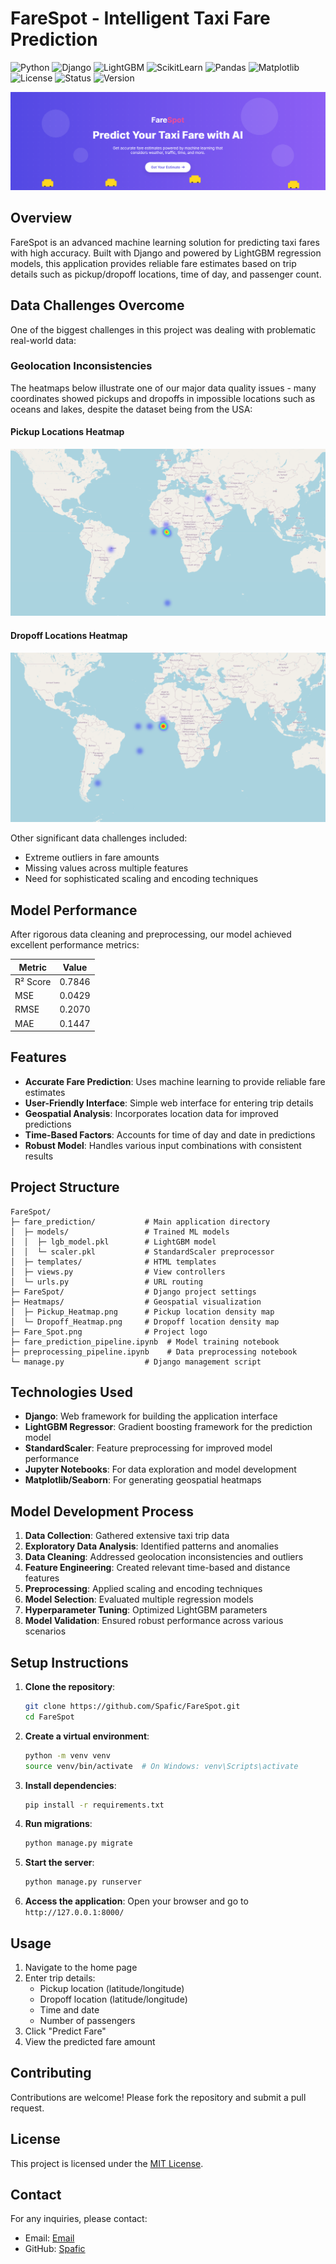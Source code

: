 # FareSpot - Intelligent Taxi Fare Prediction

![Python](https://img.shields.io/badge/Python-3.12%2B-brightgreen)
![Django](https://img.shields.io/badge/Django-5.0.1-green)
![LightGBM](https://img.shields.io/badge/LightGBM-4.1.0-blue)
![ScikitLearn](https://img.shields.io/badge/Scikit--Learn-1.4.1-orange)
![Pandas](https://img.shields.io/badge/Pandas-2.2.1-yellow)
![Matplotlib](https://img.shields.io/badge/Matplotlib-3.8.3-red)
![License](https://img.shields.io/badge/License-MIT-yellow)
![Status](https://img.shields.io/badge/Status-Active-success)
![Version](https://img.shields.io/badge/Version-2.0-informational)

![FareSpot Logo](Fare_Spot.png)

## Overview

FareSpot is an advanced machine learning solution for predicting taxi fares with high accuracy. Built with Django and powered by LightGBM regression models, this application provides reliable fare estimates based on trip details such as pickup/dropoff locations, time of day, and passenger count.

## Data Challenges Overcome

One of the biggest challenges in this project was dealing with problematic real-world data:

### Geolocation Inconsistencies

The heatmaps below illustrate one of our major data quality issues - many coordinates showed pickups and dropoffs in impossible locations such as oceans and lakes, despite the dataset being from the USA:

#### Pickup Locations Heatmap
![Pickup Heatmap](Heatmaps/Pickup_Heatmap.png)

#### Dropoff Locations Heatmap
![Dropoff Heatmap](Heatmaps/Dropoff_Heatmap.png)

Other significant data challenges included:
- Extreme outliers in fare amounts
- Missing values across multiple features
- Need for sophisticated scaling and encoding techniques

## Model Performance

After rigorous data cleaning and preprocessing, our model achieved excellent performance metrics:

| Metric | Value |
|--------|-------|
| R² Score | 0.7846 |
| MSE | 0.0429 |
| RMSE | 0.2070 |
| MAE | 0.1447 |

## Features

- **Accurate Fare Prediction**: Uses machine learning to provide reliable fare estimates
- **User-Friendly Interface**: Simple web interface for entering trip details
- **Geospatial Analysis**: Incorporates location data for improved predictions
- **Time-Based Factors**: Accounts for time of day and date in predictions
- **Robust Model**: Handles various input combinations with consistent results

## Project Structure

```
FareSpot/
├─ fare_prediction/           # Main application directory
│  ├─ models/                 # Trained ML models
│  │  ├─ lgb_model.pkl        # LightGBM model
│  │  └─ scaler.pkl           # StandardScaler preprocessor
│  ├─ templates/              # HTML templates
│  ├─ views.py                # View controllers
│  └─ urls.py                 # URL routing
├─ FareSpot/                  # Django project settings
├─ Heatmaps/                  # Geospatial visualization
│  ├─ Pickup_Heatmap.png      # Pickup location density map
│  └─ Dropoff_Heatmap.png     # Dropoff location density map
├─ Fare_Spot.png              # Project logo
├─ fare_prediction_pipeline.ipynb  # Model training notebook
├─ preprocessing_pipeline.ipynb    # Data preprocessing notebook
└─ manage.py                  # Django management script
```

## Technologies Used

- **Django**: Web framework for building the application interface
- **LightGBM Regressor**: Gradient boosting framework for the prediction model
- **StandardScaler**: Feature preprocessing for improved model performance
- **Jupyter Notebooks**: For data exploration and model development
- **Matplotlib/Seaborn**: For generating geospatial heatmaps

## Model Development Process

1. **Data Collection**: Gathered extensive taxi trip data
2. **Exploratory Data Analysis**: Identified patterns and anomalies
3. **Data Cleaning**: Addressed geolocation inconsistencies and outliers
4. **Feature Engineering**: Created relevant time-based and distance features
5. **Preprocessing**: Applied scaling and encoding techniques
6. **Model Selection**: Evaluated multiple regression models
7. **Hyperparameter Tuning**: Optimized LightGBM parameters
8. **Model Validation**: Ensured robust performance across various scenarios

## Setup Instructions

1. **Clone the repository**:
   ```bash
   git clone https://github.com/Spafic/FareSpot.git
   cd FareSpot
   ```

2. **Create a virtual environment**:
   ```bash
   python -m venv venv
   source venv/bin/activate  # On Windows: venv\Scripts\activate
   ```

3. **Install dependencies**:
   ```bash
   pip install -r requirements.txt
   ```

4. **Run migrations**:
   ```bash
   python manage.py migrate
   ```

5. **Start the server**:
   ```bash
   python manage.py runserver
   ```

6. **Access the application**:
   Open your browser and go to `http://127.0.0.1:8000/`

## Usage

1. Navigate to the home page
2. Enter trip details:
   - Pickup location (latitude/longitude)
   - Dropoff location (latitude/longitude)
   - Time and date
   - Number of passengers
3. Click "Predict Fare"
4. View the predicted fare amount

## Contributing

Contributions are welcome! Please fork the repository and submit a pull request.

## License

This project is licensed under the [MIT License](./LICENSE).

## Contact

For any inquiries, please contact:
- Email: [Email](mailto:omar.mamon203@gmail.com)
- GitHub: [Spafic](https://github.com/Spafic)
